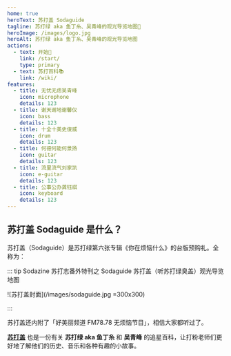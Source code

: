 ```yaml
---
home: true
heroText: 苏打盖 Sodaguide
tagline: 苏打绿 aka 鱼丁糸、吴青峰的观光导览地图🧭
heroImage: /images/logo.jpg
heroAlt: 苏打绿 aka 鱼丁糸、吴青峰的观光导览地图
actions:
  - text: 开始🎸
    link: /start/
    type: primary
  - text: 苏打百科📚
    link: /wiki/
features:
  - title: 无忧无虑吴青峰
    icon: microphone
    details: 123
  - title: 谢天谢地谢馨仪
    icon: bass
    details: 123
  - title: 十全十美史俊威
    icon: drum
    details: 123
  - title: 何德何能何景扬
    icon: guitar
    details: 123
  - title: 流里流气刘家凯
    icon: e-guitar
    details: 123
  - title: 公事公办龚钰祺
    icon: keyboard
    details: 123
---
```


## 苏打盖 Sodaguide 是什么？

苏打盖（Sodaguide）是苏打绿第六张专辑《你在烦恼什么》的台版预购礼。全称为：

::: tip Sodazine 苏打志番外特刊之 Sodaguide 苏打盖（听苏打绿臭盖）观光导览地图

![苏打盖封面](/images/sodaguide.jpg =300x300)

:::

苏打盖还内附了「好美丽频道 FM78.78 无烦恼节目」，相信大家都听过了。

[**苏打盖**](/) 也是一份有关 **苏打绿 aka 鱼丁糸** 和 **吴青峰** 的追星百科，让打粉老师们更好地了解他们的历史、音乐和各种有趣的小故事。

